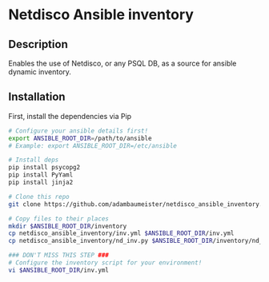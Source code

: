 # Netdisco Ansible inventory 
## Description
Enables the use of Netdisco, or any PSQL DB, as a source for ansible dynamic inventory.

## Installation
First, install the dependencies via Pip
```bash
# Configure your ansible details first!
export ANSIBLE_ROOT_DIR=/path/to/ansible
# Example: export ANSIBLE_ROOT_DIR=/etc/ansible

# Install deps
pip install psycopg2
pip install PyYaml
pip install jinja2

# Clone this repo
git clone https://github.com/adambaumeister/netdisco_ansible_inventory.git

# Copy files to their places
mkdir $ANSIBLE_ROOT_DIR/inventory
cp netdisco_ansible_inventory/inv.yml $ANSIBLE_ROOT_DIR/inv.yml
cp netdisco_ansible_inventory/nd_inv.py $ANSIBLE_ROOT_DIR/inventory/nd_inv.py

### DON'T MISS THIS STEP ###
# Configure the inventory script for your environment!
vi $ANSIBLE_ROOT_DIR/inv.yml
```